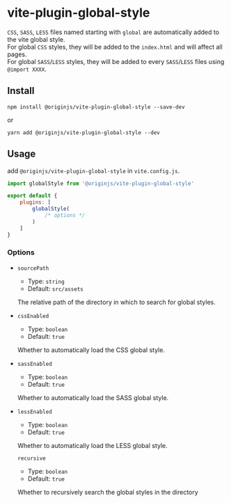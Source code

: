 # vite-plugin-global-style
`CSS`, `SASS`, `LESS` files named starting with `global` are automatically added to the vite global style.<br/>
For global `CSS` styles, they will be added to the `index.html` and will affect all pages.<br/>
For global `SASS`/`LESS` styles, they will be added to every `SASS`/`LESS` files using `@import XXXX`.

## Install
```shell
npm install @originjs/vite-plugin-global-style --save-dev
```
or
```shell
yarn add @originjs/vite-plugin-global-style --dev
```

## Usage
add `@originjs/vite-plugin-global-style` in `vite.config.js`.
```js
import globalStyle from '@originjs/vite-plugin-global-style'

export default {
    plugins: [
        globalStyle(
            /* options */
        )
    ]
}
```

### Options
- `sourcePath` 

  - Type: `string`
  - Default: `src/assets`

  The relative path of the directory in which to search for global styles.

- `cssEnabled`

  - Type: `boolean`
  - Default: `true`

  Whether to automatically load the CSS global style.

- `sassEnabled`

  - Type: `boolean`
  - Default: `true`

  Whether to automatically load the SASS global style.

- `lessEnabled`

  - Type: `boolean`
  - Default: `true`

  Whether to automatically load the LESS global style.

  `recursive`

  - Type: `boolean`
  - Default: `true`

  Whether to recursively search the global styles in the directory
